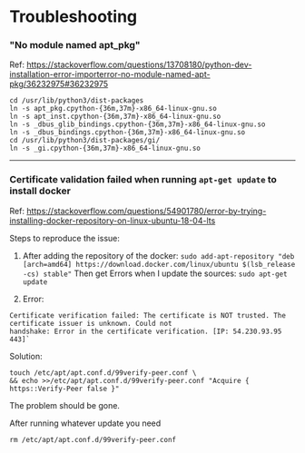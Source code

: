 # Troubleshooting

### "No module named apt_pkg"
Ref: https://stackoverflow.com/questions/13708180/python-dev-installation-error-importerror-no-module-named-apt-pkg/36232975#36232975

```
cd /usr/lib/python3/dist-packages
ln -s apt_pkg.cpython-{36m,37m}-x86_64-linux-gnu.so
ln -s apt_inst.cpython-{36m,37m}-x86_64-linux-gnu.so
ln -s _dbus_glib_bindings.cpython-{36m,37m}-x86_64-linux-gnu.so
ln -s _dbus_bindings.cpython-{36m,37m}-x86_64-linux-gnu.so
cd /usr/lib/python3/dist-packages/gi/
ln -s _gi.cpython-{36m,37m}-x86_64-linux-gnu.so
```

---
### Certificate validation failed when running `apt-get update` to install docker
Ref: https://stackoverflow.com/questions/54901780/error-by-trying-installing-docker-repository-on-linux-ubuntu-18-04-lts

Steps to reproduce the issue:
1. After adding the repository of the docker:
`sudo add-apt-repository "deb [arch=amd64] https://download.docker.com/linux/ubuntu $(lsb_release -cs) stable"`
Then get Errors when I update the sources: `sudo apt-get update`

2. Error:
```
Certificate verification failed: The certificate is NOT trusted. The certificate issuer is unknown. Could not 
handshake: Error in the certificate verification. [IP: 54.230.93.95 443]`
```

Solution:
```
touch /etc/apt/apt.conf.d/99verify-peer.conf \
&& echo >>/etc/apt/apt.conf.d/99verify-peer.conf "Acquire { https::Verify-Peer false }"
```
The problem should be gone.

After running whatever update you need
```
rm /etc/apt/apt.conf.d/99verify-peer.conf
```
